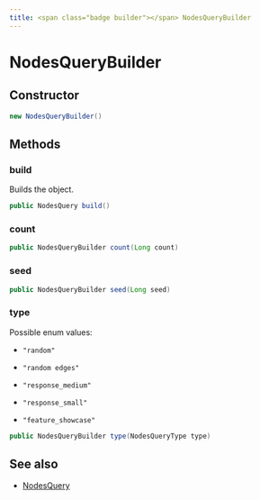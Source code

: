 ```yaml
---
title: <span class="badge builder"></span> NodesQueryBuilder
---
```

# <span class="badge builder"></span> NodesQueryBuilder

## Constructor

```java
new NodesQueryBuilder()
```
## Methods

### <span class="badge object-method"></span> build

Builds the object.

```java
public NodesQuery build()
```

### <span class="badge object-method"></span> count

```java
public NodesQueryBuilder count(Long count)
```

### <span class="badge object-method"></span> seed

```java
public NodesQueryBuilder seed(Long seed)
```

### <span class="badge object-method"></span> type

Possible enum values:

 - `"random"` 

 - `"random edges"` 

 - `"response_medium"` 

 - `"response_small"` 

 - `"feature_showcase"` 

```java
public NodesQueryBuilder type(NodesQueryType type)
```

## See also

 * <span class="badge object-type-class"></span> [NodesQuery](./object-NodesQuery.md)
